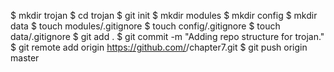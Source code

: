 $ mkdir trojan
$ cd trojan
$ git init
$ mkdir modules
$ mkdir config
$ mkdir data
$ touch modules/.gitignore
$ touch config/.gitignore
$ touch data/.gitignore
$ git add .
$ git commit -m "Adding repo structure for trojan."
$ git remote add origin https://github.com/<yourusername>/chapter7.git
$ git push origin master
